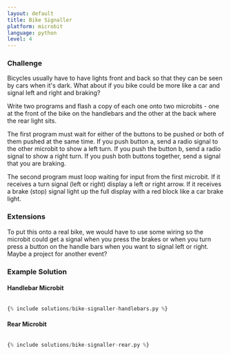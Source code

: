 ```yaml
---
layout: default
title: Bike Signaller
platform: microbit
language: python
level: 4
---
```

### Challenge

Bicycles usually have to have lights front and back so that they can be seen by cars when it's dark. What about if you bike could be more like a car and signal left and right and braking?

Write two programs and flash a copy of each one onto two microbits - one at the front of the bike on the handlebars and the other at the back where the rear light sits.

The first program must wait for either of the buttons to be pushed or both of them pushed at the same time. If you push button a, send a radio signal to the other microbit to show a left turn. If you push the button b, send a radio signal to show a right turn. If you push both buttons together, send a signal that you are braking.

The second program must loop waiting for input from the first microbit. If it receives a turn signal (left or right) display a left or right arrow. If it receives a brake (stop) signal light up the full display with a red block like a car brake light.


### Extensions

To put this onto a real bike, we would have to use some wiring so the microbit could get a signal when you press the brakes or when you turn press a button on the handle bars when you want to signal left or right. Maybe a project for another event?


### Example Solution

#### Handlebar Microbit

```python

{% include solutions/bike-signaller-handlebars.py %}

```

#### Rear Microbit

```python

{% include solutions/bike-signaller-rear.py %}

```
